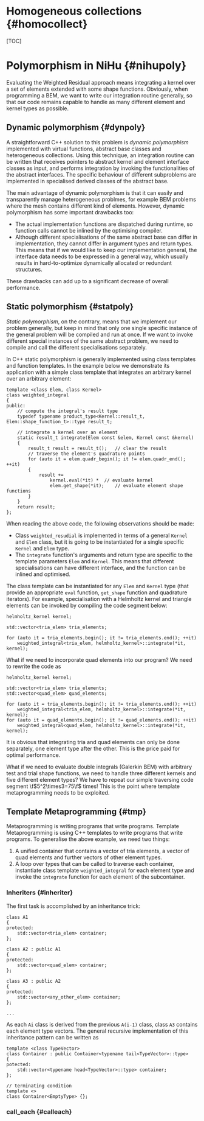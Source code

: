 Homogeneous collections {#homocollect}
=======================

[TOC]

Polymorphism in NiHu {#nihupoly}
====================

Evaluating the Weighted Residual approach means integrating a kernel over a set of elements extended with some shape functions. Obviously, when programming a BEM, we want to write our integration routine generally, so that our code remains capable to handle as many different element and kernel types as possible.

Dynamic polymorphism {#dynpoly}
--------------------

A straightforward C++ solution to this problem is *dynamic polymorphism* implemented with virtual functions, abstract base classes and heterogeneous collections. Using this technique, an integration routine can be written that receives pointers to abstract kernel and element interface classes as input, and performs integration by invoking the functionalities of the abstract interfaces. The specific behaviour of different subproblems are implemented in specialised derived classes of the abstract base.

The main advantage of dynamic polymorphism is that it can easily and transparently manage heterogeneous problmes, for example BEM problems where the mesh contains different kind of elements. However, dynamic polymorphism has some important drawbacks too:
- The actual implementation functions are dispatched during runtime, so function calls cannot be inlined by the optimising compiler.
- Although different specialisations of the same abstract base can differ in implementation, they cannot differ in argument types and return types. This means that if we would like to keep our implementation general, the interface data needs to be expressed in a general way, which usually results in hard-to-optimize dynamically allocated or redundant structures.

These drawbacks can add up to a significant decrease of overall performance.

Static polymorphism {#statpoly}
--------------------

_Static polymorphism_, on the contrary, means that we implement our problem generally, but keep in mind that only one single specific instance of the general problem will be compiled and run at once. If we want to invoke different special instances of the same abstract problem, we need to compile and call the different specialisations separately.

In C++ static polymorphism is generally implemented using class templates and function templates. In the example below we demonstrate its application with a simple class template that integrates an arbitrary kernel over an arbitrary element:

~~~~~~~~{.cpp}
template <class Elem, class Kernel>
class weighted_integral
{
public:
	// compute the integral's result type
	typedef typename product_type<Kernel::result_t, Elem::shape_function_t>::type result_t;

	// integrate a kernel over an element
	static result_t integrate(Elem const &elem, Kernel const &kernel)
	{
		result_t result = result_t();	// clear the result
		// traverse the element's quadrature points
		for (auto it = elem.quadr_begin(); it != elem.quadr_end(); ++it)
		{
			result +=
				kernel.eval(*it) *	// evaluate kernel
				elem.get_shape(*it);	// evaluate element shape functions
		}
	}
	return result;
};
~~~~~~~~

When reading the above code, the following observations should be made:
- Class `weighted_resudial` is implemented in terms of a general `Kernel` and `Elem` class, but it is going to be instantiated for a single specific `Kernel` and `Elem` type.
- The `integrate` function's arguments and return type are specific to the template parameters `Elem` and `Kernel`. This means that different specialisations can have different interface, and the function can be inlined and optimised.

The class template can be instantiated for any `Elem` and `Kernel` type (that provide an appropriate `eval` function, `get_shape` function and quadrature iterators). For example, specialisation with a Helmholtz kernel and triangle elements can be invoked by compiling the code segment below:

~~~~~~~~{.cpp}
helmholtz_kernel kernel;

std::vector<tria_elem> tria_elements;

for (auto it = tria_elements.begin(); it != tria_elements.end(); ++it)
	weighted_integral<tria_elem, helmholtz_kernel>::integrate(*it, kernel);
~~~~~~~~

What if we need to incorporate quad elements into our program? We need to rewrite the code as

~~~~~~~~{.cpp}
helmholtz_kernel kernel;

std::vector<tria_elem> tria_elements;
std::vector<quad_elem> quad_elements;

for (auto it = tria_elements.begin(); it != tria_elements.end(); ++it)
	weighted_integral<tria_elem, helmholtz_kernel>::integrate(*it, kernel);
for (auto it = quad_elements.begin(); it != quad_elements.end(); ++it)
	weighted_integral<quad_elem, helmholtz_kernel>::integrate(*it, kernel);
~~~~~~~~
It is obvious that integrating tria and quad elements can only be done separately, one element type after the other. This is the price paid for optimal performance.

What if we need to evaluate double integrals (Galerkin BEM) with arbitrary test and trial shape functions, we need to handle three different kernels and five different element types? We have to repeat our simple traversing code segment \f$5^2\times3=75\f$ times! This is the point where template metaprogramming needs to be exploited.

Template Metaprogramming {#tmp}
------------------------

Metaprogramming is writing programs that write programs. Template Metaprogramming is using C++ templates to write programs that write programs. To generalise the above example, we need two things:
1. A unified container that contains a vector of tria elements, a vector of quad elements and further vectors of other element types.
2. A loop over types that can be called to traverse each container, instantiate class template `weighted_integral` for each element type and invoke the `integrate` function for each element of the subcontainer.

### Inheriters {#inheriter}

The first task is accomplished by an inheritance trick:

~~~~~~{.cpp}
class A1
{
protected:
	std::vector<tria_elem> container;
};

class A2 : public A1
{
protected:
	std::vector<quad_elem> container;
};

class A3 : public A2
{
protected:
	std::vector<any_other_elem> container;
};

...
~~~~~~

As each `Ai` class is derived from the previous `A(i-1)` class, class `A3` contains each element type vectors. The general recursive implementation of this inheritance pattern can be written as

~~~~~~{.cpp}
template <class TypeVector>
class Container : public Container<typename tail<TypeVector>::type>
{
potected:
	std::vector<typename head<TypeVector>::type> container;
};

// terminating condition
template <>
class Container<EmptyType> {};
~~~~~~

### call_each {#calleach}

